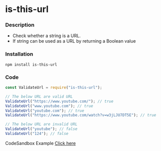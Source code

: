 #  is-this-url

### Description
- Check whether a string is a URL.
- If string can be used as a URL by returning a Boolean value

### Installation
 

    npm install is-this-url

### Code
  
```javascript
const ValidateUrl = require("is-this-url"); 

// The below URL are valid URL
ValidateUrl("https://www.youtube.com/"); // true
ValidateUrl("www.youtube.com"); // true
ValidateUrl("youtube.com"); // true
ValidateUrl("https://www.youtube.com/watch?v=w3jLJU7DT5E"); // true

// The below URL are invalid URL
ValidateUrl("youtube"); // false
ValidateUrl("124"); // false 
``` 

CodeSandbox Example [ Click here](https://codesandbox.io/s/validate-url-bgweiz " Click here")
